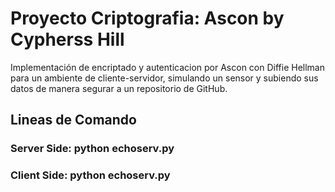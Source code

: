 # Proyecto Criptografia: Ascon by Cypherss Hill
Implementación de encriptado y autenticacion por Ascon con Diffie Hellman para un ambiente de cliente-servidor, simulando un sensor y subiendo sus datos de manera segurar a un repositorio de GitHub.

## Lineas de Comando
### Server Side: python echoserv.py
### Client Side: python echoserv.py
